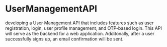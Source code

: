 # UserManagementAPI
developing a User Management API that includes features such as user registration, login, user profile management, and OTP-based login. This API will serve as the backend for a web application. Additonally, after a user successfully signs up, an email confirmation will be sent. 
